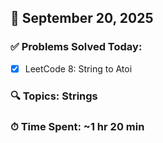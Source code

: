 ## 📅 September 20, 2025

### ✅ Problems Solved Today:
- [x] LeetCode 8: String to Atoi

### 🔍 Topics: Strings  
### ⏱ Time Spent: ~1 hr 20 min
